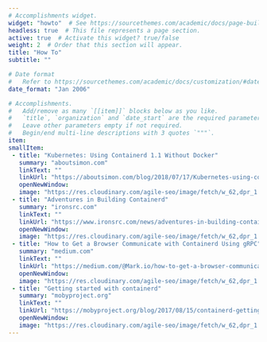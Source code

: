 ```yaml
---
# Accomplishments widget.
widget: "howto"  # See https://sourcethemes.com/academic/docs/page-builder/
headless: true  # This file represents a page section.
active: true  # Activate this widget? true/false
weight: 2  # Order that this section will appear.
title: "How To"
subtitle: ""

# Date format
#   Refer to https://sourcethemes.com/academic/docs/customization/#date-format
date_format: "Jan 2006"

# Accomplishments.
#   Add/remove as many `[[item]]` blocks below as you like.
#   `title`, `organization` and `date_start` are the required parameters.
#   Leave other parameters empty if not required.
#   Begin/end multi-line descriptions with 3 quotes `"""`.
item: 
smallItem: 
 - title: "Kubernetes: Using Containerd 1.1 Without Docker"
   summary: "aboutsimon.com"
   linkText: ""
   linkUrl: "https://aboutsimon.com/blog/2018/07/17/Kubernetes-using-containerd-1.1-without-Docker.html" 
   openNewWindow: 
   image: "https://res.cloudinary.com/agile-seo/image/fetch/w_62,dpr_1.0,d_blank_am8gzx.png/https%3A%2F%2Flogo.clearbit.com%2Faboutsimon.com%3Fsize%3D250"
 - title: "Adventures in Building Containerd"
   summary: "ironsrc.com"
   linkText: ""
   linkUrl: "https://www.ironsrc.com/news/adventures-in-building-containerd/" 
   openNewWindow: 
   image: "https://res.cloudinary.com/agile-seo/image/fetch/w_62,dpr_1.0,d_blank_am8gzx.png/https%3A%2F%2Flogo.clearbit.com%2Fironsrc.com%3Fsize%3D250"
 - title: "How to Get a Browser Communicate with Containerd Using gRPC"
   summary: "medium.com"
   linkText: ""
   linkUrl: "https://medium.com/@Mark.io/how-to-get-a-browser-communicate-with-containerd-using-grpc-fd44f7cf7512" 
   openNewWindow: 
   image: "https://res.cloudinary.com/agile-seo/image/fetch/w_62,dpr_1.0,d_blank_am8gzx.png/https%3A%2F%2Flogo.clearbit.com%2Fmedium.com%3Fsize%3D250"
 - title: "Getting started with containerd"
   summary: "mobyproject.org"
   linkText: ""
   linkUrl: "https://mobyproject.org/blog/2017/08/15/containerd-getting-started/" 
   openNewWindow: 
   image: "https://res.cloudinary.com/agile-seo/image/fetch/w_62,dpr_1.0,d_blank_am8gzx.png/https%3A%2F%2Flogo.clearbit.com%2Fmobyproject.org%3Fsize%3D250"
---
```

